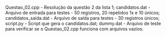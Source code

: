 Questao_02.cpp - Resolução da questão 2 da lista 1;
candidatos.dat - Arquivo de entrada para testes - 50 registros, 20 repetidos 1x e 10 únicos;
candidatos_saida.dat - Arquivo de saída para testes - 30 registros únicos;
script.py - Script que gera o candidatos.dat;
dummy.dat - Arquivo de teste para verificar se o Questao_02.cpp funciona com arquivos vazios.
